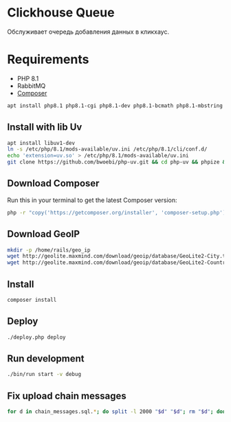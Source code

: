 # Clickhouse Queue

Обслуживает очередь добавления данных в кликхаус.

# Requirements

* PHP 8.1
* RabbitMQ
* [Composer](https://getcomposer.org/)

```sh
apt install php8.1 php8.1-cgi php8.1-dev php8.1-bcmath php8.1-mbstring php8.1-curl php8.1-pgsql php8.1-xml php8.1-gmp php-pear
```

## Install with lib Uv
```bash
apt install libuv1-dev
ln -s /etc/php/8.1/mods-available/uv.ini /etc/php/8.1/cli/conf.d/
echo 'extension=uv.so' > /etc/php/8.1/mods-available/uv.ini
git clone https://github.com/bwoebi/php-uv.git && cd php-uv && phpize && ./configure && make && make install && cd .. && rm -rf php-uv && php -m |grep uv
```

## Download Composer
Run this in your terminal to get the latest Composer version:

```bash
php -r "copy('https://getcomposer.org/installer', 'composer-setup.php');" && php composer-setup.php && php -r "unlink('composer-setup.php');" && mv composer.phar /usr/local/bin/composer
```

## Download GeoIP

```bash
mkdir -p /home/rails/geo_ip
wget http://geolite.maxmind.com/download/geoip/database/GeoLite2-City.tar.gz && tar -xvf GeoLite2-City.tar.gz && mv GeoLite2-City_*/GeoLite2-City.mmdb /home/rails/geo_ip/ && rm -Rf GeoLite2-*
wget http://geolite.maxmind.com/download/geoip/database/GeoLite2-Country.tar.gz && tar -xvf GeoLite2-Country.tar.gz && mv GeoLite2-Country_*/GeoLite2-Country.mmdb /home/rails/geo_ip/ && rm -Rf GeoLite2-*
```

## Install

```sh
composer install
```

## Deploy

```sh
./deploy.php deploy
```

## Run development

```sh
./bin/run start -v debug
```

## Fix upload chain messages
```sh
for d in chain_messages.sql.*; do split -l 2000 "$d" "$d"; rm "$d"; done
```